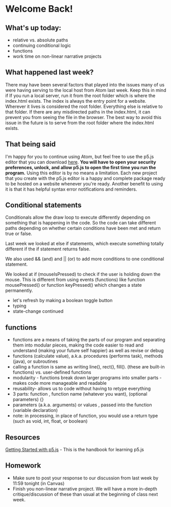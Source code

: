 # Welcome Back!

## What's up today:

- relative vs. absolute paths
- continuing conditional logic
- functions
- work time on non-linear narrative projects

## What happened last week?

There may have been several factors that played into the issues many of us were having serving to the local host from Atom last week. Keep this in mind if If you run a local server, run it from the root folder which is where the index.html exists. The index is always the entry point for a website. Wherever it lives is considered the root folder. Everything else is relative to that folder. If there are any misdirected paths in the index.html, it can prevent you from seeing the file in the browser. The best way to avoid this issue in the future is to serve from the root folder where the index.html exists.

## That being said

I'm happy for you to continue using Atom, but feel free to use the p5.js editor that you can download [here](https://github.com/processing/p5.js-editor/releases).  **You will have to open your security preferences, unlock, and allow p5.js to open the first time you run the program.** Using this editor is by no means a limitation. Each new project that you create with the p5.js editor is a happy and complete package ready to be hosted on a website whenever you're ready. Another benefit to using it is that it has helpful syntax error notifications and reminders.  

  ## Conditional statements

  Conditionals allow the draw loop to execute differently depending on something that is happening in the code. So the code can take different paths depending on whether certain conditions have been met and return true or false.

  Last week we looked at else if statements, which execute something totally different if the if statement returns false.

We also used && (and) and || (or)  to add more conditions to one conditional statement.

We looked at if (mouseIsPressed) to check if the user is holding down the mouse. This is different from using events (functions) like function mousePressed() or function keyPressed() which changes a state permanently.

  - let's refresh by making a boolean toggle button
  - typing
  - state-change continued

  ## functions

- functions are a means of taking the parts of our program and separating them
into modular pieces, making the code easier to read and understand (making your
future self happier) as well as revise or debug
- functions (calculate value), a.k.a. procedures (performs task), methods (java),
or subroutines
- calling a function is same as writing line(), rect(), fill(). (these are
built-in functions) vs. user-defined functions
- modularity - functions break down larger programs into smaller parts - makes
code more manageable and readable
- reusability- allows us to code without having to retype everything
- 3 parts: function , function name (whatever you want),
 (optional parameters) {}
- parameters (a.k.a. arguments) or values , passed into the function (variable declaration)
- note: in processing, in place of function, you would use a return type (such as void, int, float, or boolean)

## Resources

[Getting Started with p5.js](http://people.uncw.edu/tompkinsj/112/JavaScript/GettingStartedwithP5js.pdf) - This is the handbook for learning p5.js

## Homework

- Make sure to post your response to our discussion from last week by 11:59 tonight (in Canvas)
- Finish you non-linear narrative project. We will have a more in-depth critique/discussion of these than usual at the beginning of class next week. 
